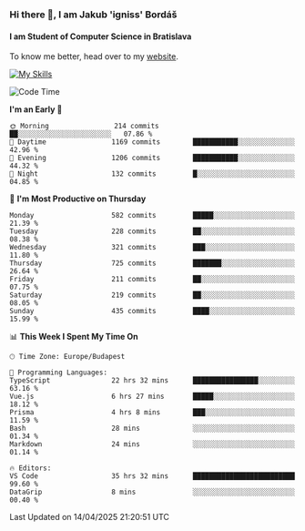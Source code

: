 ### Hi there 👋, I am Jakub 'igniss' Bordáš

#### I am Student of Computer Science in Bratislava
To know me better, head over to my [website](https://bordas.sk).

[![My Skills](https://skillicons.dev/icons?i=js,typescript,html,css,figma,svelte,vue,next,postgresql,nest,express,nodejs)](https://bordas.sk)


<!--START_SECTION:waka-->
![Code Time](http://img.shields.io/badge/Code%20Time-1%2C839%20hrs%201%20min-blue)

**I'm an Early 🐤** 

```text
🌞 Morning                214 commits         ██░░░░░░░░░░░░░░░░░░░░░░░   07.86 % 
🌆 Daytime                1169 commits        ███████████░░░░░░░░░░░░░░   42.96 % 
🌃 Evening                1206 commits        ███████████░░░░░░░░░░░░░░   44.32 % 
🌙 Night                  132 commits         █░░░░░░░░░░░░░░░░░░░░░░░░   04.85 % 
```
📅 **I'm Most Productive on Thursday** 

```text
Monday                   582 commits         █████░░░░░░░░░░░░░░░░░░░░   21.39 % 
Tuesday                  228 commits         ██░░░░░░░░░░░░░░░░░░░░░░░   08.38 % 
Wednesday                321 commits         ███░░░░░░░░░░░░░░░░░░░░░░   11.80 % 
Thursday                 725 commits         ███████░░░░░░░░░░░░░░░░░░   26.64 % 
Friday                   211 commits         ██░░░░░░░░░░░░░░░░░░░░░░░   07.75 % 
Saturday                 219 commits         ██░░░░░░░░░░░░░░░░░░░░░░░   08.05 % 
Sunday                   435 commits         ████░░░░░░░░░░░░░░░░░░░░░   15.99 % 
```


📊 **This Week I Spent My Time On** 

```text
🕑︎ Time Zone: Europe/Budapest

💬 Programming Languages: 
TypeScript               22 hrs 32 mins      ████████████████░░░░░░░░░   63.16 % 
Vue.js                   6 hrs 27 mins       █████░░░░░░░░░░░░░░░░░░░░   18.12 % 
Prisma                   4 hrs 8 mins        ███░░░░░░░░░░░░░░░░░░░░░░   11.59 % 
Bash                     28 mins             ░░░░░░░░░░░░░░░░░░░░░░░░░   01.34 % 
Markdown                 24 mins             ░░░░░░░░░░░░░░░░░░░░░░░░░   01.14 % 

🔥 Editors: 
VS Code                  35 hrs 32 mins      █████████████████████████   99.60 % 
DataGrip                 8 mins              ░░░░░░░░░░░░░░░░░░░░░░░░░   00.40 % 
```


 Last Updated on 14/04/2025 21:20:51 UTC
<!--END_SECTION:waka-->
